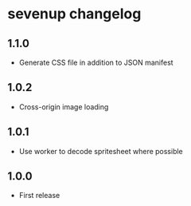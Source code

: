 # sevenup changelog

## 1.1.0

* Generate CSS file in addition to JSON manifest

## 1.0.2

* Cross-origin image loading

## 1.0.1

* Use worker to decode spritesheet where possible

## 1.0.0

* First release